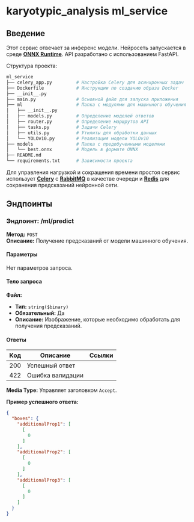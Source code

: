 # karyotypic_analysis ml_service
## Введение
Этот сервис отвечает за инференс модели. Нейросеть запускается в среде [**ONNX Runtime**](https://onnxruntime.ai/docs/). API разработано с использованием FastAPI.

Cтруктура проекта: 
```bash
ml_service
├── celery_app.py         # Настройка Celery для асинхронных задач
├── Dockerfile            # Инструкции по созданию образа Docker
├── __init__.py           
├── main.py               # Основной файл для запуска приложения
├── ml                    # Папка с модулями для машинного обучения
│   ├── __init__.py
│   ├── models.py         # Определение моделей ответов
│   ├── router.py         # Определение маршрутов API
│   ├── tasks.py          # Задачи Celery
│   ├── utils.py          # Утилиты для обработки данных
│   └── YOLOv10.py        # Реализация модели YOLOv10
├── models                # Папка с предобученными моделями
│   └── best.onnx         # Модель в формате ONNX
├── README.md             
└── requirements.txt      # Зависимости проекта

```
Для управления нагрузкой и сокращения времени простоя сервис использует [**Celery**](https://docs.celeryq.dev/en/stable/) с [**RabbitMQ**](https://www.rabbitmq.com/docs) в качестве очереди и [**Redis**](https://redis.io/docs/latest/) для сохранения предсказаний нейронной сети.
## Эндпоинты
### Эндпоинт: /ml/predict

**Метод:** `POST`  
**Описание:** Получение предсказаний от модели машинного обучения.

#### Параметры

Нет параметров запроса.

#### Тело запроса

**Файл:**  
- **Тип:** `string($binary)`  
- **Обязательный:** Да  
- **Описание:** Изображение, которые необходимо обработать для получения предсказаний.

#### Ответы

| Код | Описание                | Ссылки |
|-----|-------------------------|--------|
| 200 | Успешный ответ          |        |
| 422 | Ошибка валидации        |        |

**Media Type:** Управляет заголовком `Accept`.

**Пример успешного ответа:**

```json
{
  "boxes": {
    "additionalProp1": [
      [
        0
      ]
    ],
    "additionalProp2": [
      [
        0
      ]
    ],
    "additionalProp3": [
      [
        0
      ]
    ]
  }
}
```